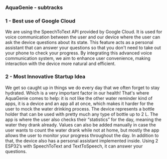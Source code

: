 ### AquaGenie - subtracks

### 1 - Best use of Google Cloud 
We are using the SpeechToText API provided by Google Cloud. It is used for voice communication between the user and our device where the user can ask the device questions about its state. This feature acts as a personal assistant that can answer your questions so that you don't need to take out your phone to check your progress. By integrating this advanced voice communication system, we aim to enhance user convenience, making interaction with the device more natural and efficient.

### 2 - Most Innovative Startup Idea
We get so caught up in things we do every day that we often forget to stay hydrated. Which is a very important factor in our health! That's where AquaGenie comes to help: it is not like the other water reminder kind of apps, it is a device and an app all at once, which makes it harder for the user to mock the water drinking process. The device represents a bottle holder that can be used with pretty much any type of bottle up to 2 L. The app is where the user also checks their “statistics” for the day, meaning the water they drank already. Values can also be added manually in case the user wants to count the water drank while not at home, but mostly the app allows the user to monitor your progress throughout the day.  In addition to that, the device also has a personal assistant implemented inside. Using 2 ESP32’s with SpeechToText and TextToSpeech, it can answer your questions.
